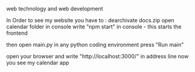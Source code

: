 web technology and web development 

In Order to see my website you have to : 
dearchivate docs.zip
open calendar folder in console
write "npm start" in console  -  this starts the frontend

then open main.py in any python  coding environment
press "Run main" 

open your browser  and write "http://localhost:3000/"  in address line 
now you see my calendar app
